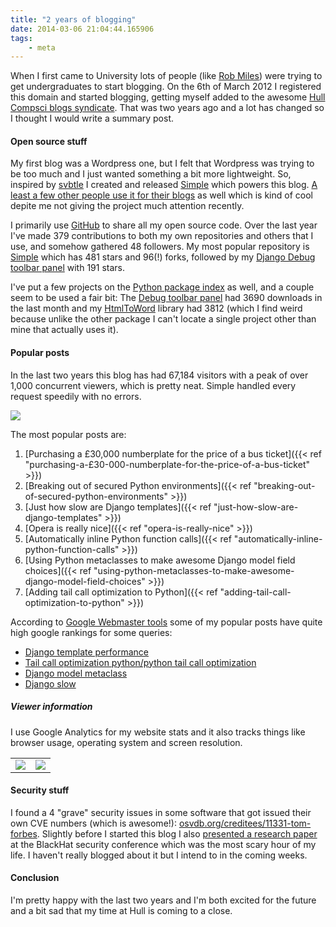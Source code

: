 ```yaml
---
title: "2 years of blogging"
date: 2014-03-06 21:04:44.165906
tags:
    - meta
---
```


When I first came to University lots of people (like [Rob Miles](https://www.robmiles.com)) were trying to get undergraduates to start blogging. On the 6th of March 2012 I registered this domain and started blogging, getting myself added to the awesome [Hull Compsci blogs syndicate](https://hullcompsciblogs.com). That was two years ago and a lot has changed so I thought I would write a summary post.

#### Open source stuff
My first blog was a Wordpress one, but I felt that Wordpress was trying to be too much and I just wanted something a bit more lightweight. So, inspired by [svbtle](https://svbtle.com) I created and released [Simple](https://github.com/orf/simple) which powers this blog. [A least a few other people use it for their blogs](https://www.google.co.uk/#q=%22Powered+by+Simple%2C+inspired+by+Obtvse%22+-%22tomforb.es%22) as well which is kind of cool depite me not giving the project much attention recently.

I primarily use [GitHub](https://github.com/orf/) to share all my open source code. Over the last year I've made 379 contributions to both my own repositories and others that I use, and somehow gathered 48 followers. My most popular repository is [Simple](https://github.com/orf/simple) which has 481 stars and 96(!) forks, followed by my [Django Debug toolbar panel](https://github.com/orf/django-debug-toolbar-template-timings) with 191 stars.

I've put a few projects on the [Python package index](https://pypi.python.org/pypi) as well, and a couple seem to be used a fair bit: The [Debug toolbar panel](https://pypi.python.org/pypi/django-debug-toolbar-template-timings) had 3690 downloads in the last month and my [HtmlToWord](https://pypi.python.org/pypi/HtmlToWord) library had 3812 (which I find weird because unlike the other package I can't locate a single project other than mine that actually uses it). 

#### Popular posts
In the last two years this blog has had 67,184 visitors with a peak of over 1,000 concurrent viewers, which is pretty neat. Simple handled every request speedily with no errors.

![](./analytics.png)

The most popular posts are:

  1. [Purchasing a £30,000 numberplate for the price of a bus ticket]({{< ref "purchasing-a-£30-000-numberplate-for-the-price-of-a-bus-ticket" >}})
  2. [Breaking out of secured Python environments]({{< ref "breaking-out-of-secured-python-environments" >}})
  3. [Just how slow are Django templates]({{< ref "just-how-slow-are-django-templates" >}})
  4. [Opera is really nice]({{< ref "opera-is-really-nice" >}})
  5. [Automatically inline Python function calls]({{< ref "automatically-inline-python-function-calls" >}})
  6. [Using Python metaclasses to make awesome Django model field choices]({{< ref "using-python-metaclasses-to-make-awesome-django-model-field-choices" >}})
  7. [Adding tail call optimization to Python]({{< ref "adding-tail-call-optimization-to-python" >}})

According to [Google Webmaster tools](https://www.google.com/webmasters/) some of my popular posts have quite high google rankings for some queries:

  * [Django template performance](https://www.google.co.uk/#q=Django+template+performance)
  * [Tail call optimization python/python tail call optimization](https://www.google.co.uk/#q=tail+call+optimization+python)
  * [Django model metaclass](https://www.google.co.uk/#q=django+model+metaclass)
  * [Django slow](https://www.google.co.uk/#q=django+slow)

##### Viewer information
I use Google Analytics for my website stats and it also tracks things like browser usage, operating system and screen resolution. 

<table><tr><td><img src="./os_breakdown.png"></td><td><img src="./os_breakdown2.png"></td></tr></table>

#### Security stuff
I found a  4 "grave" security issues in some software that got issued their own CVE numbers (which is awesome!):
 [osvdb.org/creditees/11331-tom-forbes](https://osvdb.org/creditees/11331-tom-forbes).
Slightly before I started this blog I also [presented a research paper](https://media.blackhat.com/bh-eu-12/Siddharth/bh-eu-12-Siddharth-Xpath-WP.pdf)
at the BlackHat security conference which was the most scary hour of my life. I haven't really blogged about it but I intend to in the coming weeks.

#### Conclusion
I'm pretty happy with the last two years and I'm both excited for the future and a bit sad that my time at Hull is coming to a close.
    